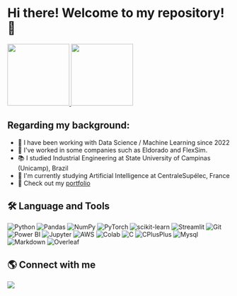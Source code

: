 # Hi there! Welcome to my repository! 👋

<div style="display: flex; align-items: center;">
  <div style="flex: 1; display: inline-block;">
    <!-- GitHub profile card -->
    <a href="https://github.com/LucasTramonte">
      <img height="140em" src="https://github-readme-stats.vercel.app/api?username=LucasTramonte&show_icons=true&theme=tokyonight&include_all_commits=true&count_private=True"/>
      <img height="140em" src="https://github-readme-stats.vercel.app/api/top-langs/?username=LucasTramonte&layout=compact&langs_count=16&theme=tokyonight"/>
    </a>
  </div>
</div>

## Regarding my background:

- 🎲 I have been working with Data Science / Machine Learning since 2022
- 👔 I've worked in some companies such as Eldorado and FlexSim.
- 📚 I studied Industrial Engineering at State University of Campinas (Unicamp), Brazil
- 🌱 I'm currently studying Artificial Intelligence at CentraleSupélec, France
- 📁 Check out my [portfolio ](https://lucastramonte.github.io/)

## 🛠️ Language and Tools
<!-- Made with https://dev.to/envoy_/150-badges-for-github-pnk#cloud and https://github.com/alexandresanlim/Badges4-README.md-Profile -->
![Python](https://img.shields.io/badge/Python-3776AB?style=flat&logo=python&logoColor=white) ![Pandas](https://img.shields.io/badge/Pandas-2C2D72?style=flat&logo=pandas&logoColor=white) ![NumPy](https://img.shields.io/badge/NumPy-013243?style=flat&logo=numpy&logoColor=white) ![PyTorch](https://img.shields.io/badge/PyTorch-%23EE4C2C.svg?style=flat&logo=PyTorch&logoColor=white) ![scikit-learn](https://img.shields.io/badge/scikit--learn-%23F7931E.svg?style=flat&logo=scikit-learn&logoColor=white) ![Streamlit](https://img.shields.io/badge/Streamlit-FF4B4B?style=flat&logo=streamlit&logoColor=white)  ![Git](https://img.shields.io/badge/Git-F05032?style=flat&logo=git&logoColor=white) ![Power BI](https://img.shields.io/badge/Power%20BI-F2C811?style=flat&logo=powerbi&logoColor=black) ![Jupyter](https://img.shields.io/badge/Jupyter-F37626.svg?&style=flat&logo=Jupyter&logoColor=white) ![AWS](https://img.shields.io/badge/AWS-232F3E?style=flat&logo=amazonaws&logoColor=white) ![Colab](https://img.shields.io/badge/Colab-F9AB00?style=flat&logo=googlecolab&color=525252) ![C](https://img.shields.io/badge/C-00599C?style=flat&logo=c&logoColor=white) ![CPlusPlus](https://img.shields.io/badge/C%2B%2B-00599C?style=flat&logo=c%2B%2B&logoColor=white) ![Mysql](https://img.shields.io/badge/MySQL-00000F?style=flat&logo=mysql&logoColor=white) ![Markdown](https://img.shields.io/badge/Markdown-000000?style=flat&logo=markdown&logoColor=white) ![Overleaf](https://img.shields.io/badge/Overleaf-47A141?style=flat&logo=Overleaf&logoColor=white)

## 🌎 Connect with me

<a href="https://www.linkedin.com/in/lucastramonte01/" target="_blank"><img src="https://img.shields.io/badge/-LinkedIn-%230077B5?style=for-the-badge&logo=linkedin&logoColor=white" target="_blank"></a>














